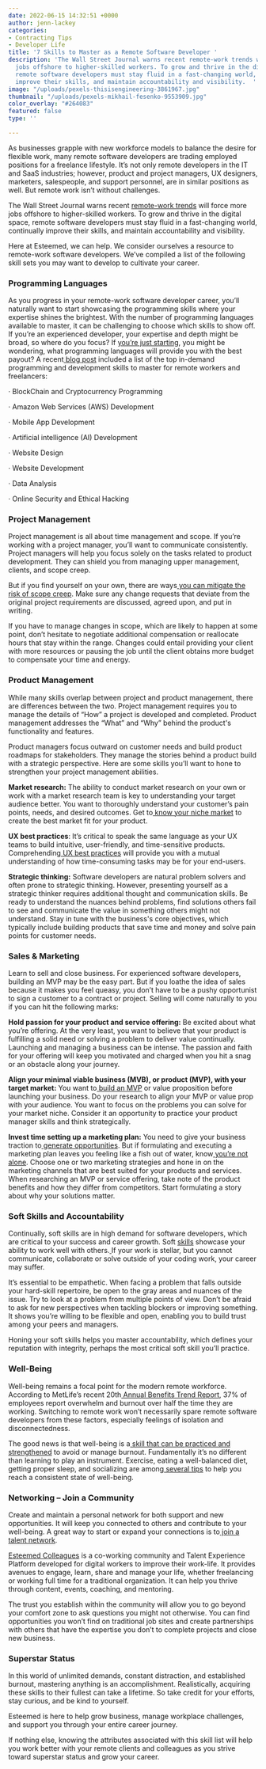 ```yaml
---
date: 2022-06-15 14:32:51 +0000
author: jenn-lackey
categories:
- Contracting Tips
- Developer Life
title: '7 Skills to Master as a Remote Software Developer '
description: 'The Wall Street Journal warns recent remote-work trends will force more
  jobs offshore to higher-skilled workers. To grow and thrive in the digital space,
  remote software developers must stay fluid in a fast-changing world, continually
  improve their skills, and maintain accountability and visibility.  '
image: "/uploads/pexels-thisisengineering-3861967.jpg"
thumbnail: "/uploads/pexels-mikhail-fesenko-9553909.jpg"
color_overlay: "#264083"
featured: false
type: ''

---
```

As businesses grapple with new workforce models to balance the desire for flexible work, many remote software developers are trading employed positions for a freelance lifestyle. It’s not only remote developers in the IT and SaaS industries; however, product and project managers, UX designers, marketers, salespeople, and support personnel, are in similar positions as well. But remote work isn’t without challenges.

The Wall Street Journal warns recent [remote-work trends](https://www.wsj.com/articles/tech-industry-warns-that-more-remote-work-jobs-are-headed-out-of-u-s-11652175000) will force more jobs offshore to higher-skilled workers. To grow and thrive in the digital space, remote software developers must stay fluid in a fast-changing world, continually improve their skills, and maintain accountability and visibility.

Here at Esteemed, we can help. We consider ourselves a resource to remote-work software developers. We’ve compiled a list of the following skill sets you may want to develop to cultivate your career.

### **Programming Languages**

As you progress in your remote-work software developer career, you’ll naturally want to start showcasing the programming skills where your expertise shines the brightest. With the number of programming languages available to master, it can be challenging to choose which skills to show off. If you’re an experienced developer, your expertise and depth might be broad, so where do you focus? If [you’re just starting](https://esteemed.io/blog/2021/11/03/what-s-the-difference-between-a-senior-developer-and-a-junior-developer-anyway/), you might be wondering, what programming languages will provide you with the best payout? A recent[ blog post](https://www.wizcase.com/blog/top-in-demand-freelance-skills-to-learn/#website-development) included a list of the top in-demand programming and development skills to master for remote workers and freelancers:

· BlockChain and Cryptocurrency Programming

· Amazon Web Services (AWS) Development

· Mobile App Development

· Artificial intelligence (AI) Development

· Website Design

· Website Development

· Data Analysis

· Online Security and Ethical Hacking

### **Project Management**

Project management is all about time management and scope. If you’re working with a project manager, you’ll want to communicate consistently. Project managers will help you focus solely on the tasks related to product development. They can shield you from managing upper management, clients, and scope creep.

But if you find yourself on your own, there are ways[ you can mitigate the risk of scope creep](https://www.shopify.com/partners/blog/109078214-3-organizational-strategies-to-prevent-scope-creep). Make sure any change requests that deviate from the original project requirements are discussed, agreed upon, and put in writing.

If you have to manage changes in scope, which are likely to happen at some point, don’t hesitate to negotiate additional compensation or reallocate hours that stay within the range. Changes could entail providing your client with more resources or pausing the job until the client obtains more budget to compensate your time and energy.

### **Product Management**

While many skills overlap between project and product management, there are differences between the two. Project management requires you to manage the details of “How” a project is developed and completed. Product management addresses the “What” and “Why” behind the product's functionality and features.

Product managers focus outward on customer needs and build product roadmaps for stakeholders. They manage the stories behind a product build with a strategic perspective. Here are some skills you’ll want to hone to strengthen your project management abilities.

**Market research:** The ability to conduct market research on your own or work with a market research team is key to understanding your target audience better. You want to thoroughly understand your customer’s pain points, needs, and desired outcomes. Get to[ know your niche market](https://esteemed.io/blog/2020/12/21/the-developer-s-guide-to-managing-your-business-part-one/) to create the best market fit for your product.

**UX best practices**: It’s critical to speak the same language as your UX teams to build intuitive, user-friendly, and time-sensitive products. Comprehending[ UX best practices](https://www.wix.com/blog/2021/12/ux-design-trends/?utm_source=google&utm_medium=cpc&utm_campaign=12188669214%5e114296906861&experiment_id=%5e%5e530595868227%5e%5e_DSA&gclid=CjwKCAjw14uVBhBEEiwAaufYx-KB1-0sUGFlKmCM3U7AtfDMHKJGhtKsx3uxfOlf7Y2WeVi4r8iHzRoCl7MQAvD_BwE) will provide you with a mutual understanding of how time-consuming tasks may be for your end-users.

**Strategic thinking:** Software developers are natural problem solvers and often prone to strategic thinking. However, presenting yourself as a strategic thinker requires additional thought and communication skills. Be ready to understand the nuances behind problems, find solutions others fail to see and communicate the value in something others might not understand. Stay in tune with the business's core objectives, which typically include building products that save time and money and solve pain points for customer needs.

### **Sales & Marketing**

Learn to sell and close business. For experienced software developers, building an MVP may be the easy part. But if you loathe the idea of sales because it makes you feel queasy, you don’t have to be a pushy opportunist to sign a customer to a contract or project. Selling will come naturally to you if you can hit the following marks:

**Hold passion for your product and service offering:** Be excited about what you’re offering. At the very least, you want to believe that your product is fulfilling a solid need or solving a problem to deliver value continually. Launching and managing a business can be intense. The passion and faith for your offering will keep you motivated and charged when you hit a snag or an obstacle along your journey.

**Align your minimal viable business (MVB), or product (MVP), with your target market:** You want to[ build an MVP](https://www.trio.dev/blog/build-an-mvp) or value proposition before launching your business. Do your research to align your MVP or value prop with your audience. You want to focus on the problems you can solve for your market niche. Consider it an opportunity to practice your product manager skills and think strategically.

**Invest time setting up a marketing plan:** You need to give your business traction to[ generate opportunities](https://esteemed.io/blog/2020/12/29/the-developer-s-guide-to-managing-your-business-part-two/). But if formulating and executing a marketing plan leaves you feeling like a fish out of water, know[ you’re not alone](https://devmarketing.xyz/). Choose one or two marketing strategies and hone in on the marketing channels that are best suited for your products and services. When researching an MVP or service offering, take note of the product benefits and how they differ from competitors. Start formulating a story about why your solutions matter.

### **Soft Skills and Accountability**

Continually, soft skills are in high demand for software developers, which are critical to your success and career growth. Soft [skills](https://esteemed.io/blog/2020/09/02/6-soft-skills-every-developer-needs-to-get-hired/) showcase your ability to work well with others.[ ](https://esteemed.io/blog/2020/09/02/6-soft-skills-every-developer-needs-to-get-hired/)If your work is stellar, but you cannot communicate, collaborate or solve outside of your coding work, your career may suffer.

It’s essential to be empathetic. When facing a problem that falls outside your hard-skill repertoire, be open to the gray areas and nuances of the issue. Try to look at a problem from multiple points of view. Don’t be afraid to ask for new perspectives when tackling blockers or improving something. It shows you’re willing to be flexible and open, enabling you to build trust among your peers and managers.

Honing your soft skills helps you master accountability, which defines your reputation with integrity, perhaps the most critical soft skill you’ll practice.

### **Well-Being**

Well-being remains a focal point for the modern remote workforce. According to MetLife’s recent 20th[ Annual Benefits Trend Report](https://www.metlife.com/employee-benefit-trends/2022-employee-benefit-trends/), 37% of employees report overwhelm and burnout over half the time they are working. Switching to remote work won’t necessarily spare remote software developers from these factors, especially feelings of isolation and disconnectedness.

The good news is that well-being is a[ skill that can be practiced and strengthened](https://greatergood.berkeley.edu/article/item/the_four_keys_to_well_being#:\~:text=Well%2Dbeing%20is%20a%20skill.,will%20get%20better%20at%20it.) to avoid or manage burnout. Fundamentally it’s no different than learning to play an instrument. Exercise, eating a well-balanced diet, getting proper sleep, and socializing are among[ several tips](https://wellbeing-project.org/9-tested-tips-to-improve-your-wellbeing-and-quality-of-life-post/) to help you reach a consistent state of well-being.

### **Networking – Join a Community**

Create and maintain a personal network for both support and new opportunities. It will keep you connected to others and contribute to your well-being. A great way to start or expand your connections is to[ join a talent network](https://esteemed.io/blog/2020/07/25/5-reasons-why-you-should-join-a-talent-network/).

[Esteemed Colleagues](https://esteemed.io/join-colleagues/) is a co-working community and Talent Experience Platform developed for digital workers to improve their work-life. It provides avenues to engage, learn, share and manage your life, whether freelancing or working full time for a traditional organization. It can help you thrive through content, events, coaching, and mentoring.

The trust you establish within the community will allow you to go beyond your comfort zone to ask questions you might not otherwise. You can find opportunities you won’t find on traditional job sites and create partnerships with others that have the expertise you don’t to complete projects and close new business.

### **Superstar Status**

In this world of unlimited demands, constant distraction, and established burnout, mastering anything is an accomplishment. Realistically, acquiring these skills to their fullest can take a lifetime. So take credit for your efforts, stay curious, and be kind to yourself.

Esteemed is here to help grow business, manage workplace challenges, and support you through your entire career journey.

If nothing else, knowing the attributes associated with this skill list will help you work better with your remote clients and colleagues as you strive toward superstar status and grow your career.